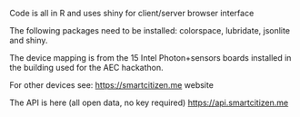 
Code is all in R and uses shiny for client/server browser interface

The following packages need to be installed: colorspace, lubridate, jsonlite and shiny.

The device mapping is from the 15 Intel Photon+sensors boards installed in the building used
for the AEC hackathon.

For other devices see: https://smartcitizen.me website

The API is here (all open data, no key required)
https://api.smartcitizen.me


